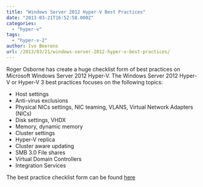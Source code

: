```yaml
---
title: "Windows Server 2012 Hyper-V Best Practices"
date: "2013-03-21T16:52:58.000Z"
categories: 
  - "hyper-v"
tags: 
  - "hyper-v-2"
author: Ivo Beerens
url: /2013/03/21/windows-server-2012-hyper-v-best-practices/
---
```


Roger Osborne has create a huge checklist form of best practices on Microsoft Windows Server 2012 Hyper-V. The Windows Server 2012 Hyper-V or Hyper-V 3 best practices focuses on the following topics:
- Host settings
- Anti-virus exclusions
- Physical NICs settings, NIC teaming, VLANS, Virtual Network Adapters (NICs)
- Disk settings, VHDX
- Memory, dynamic memory
- Cluster settings
- Hyper-V replica
- Cluster aware updating
- SMB 3.0 File shares
- Virtual Domain Controllers
- Integration Services

The best practice checklist form can be found [here](http://blogs.technet.com/b/askpfeplat/archive/2013/03/10/windows-server-2012-hyper-v-best-practices-in-easy-checklist-form.aspx#comments)
